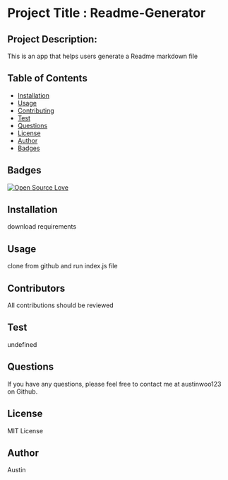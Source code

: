 # Project Title : Readme-Generator

  ## Project Description:
  This is an app that helps users generate a Readme markdown file

  ## Table of Contents
  * [Installation](#installation)
  * [Usage](#usage)
  * [Contributing](#contributing)
  * [Test](#test)
  * [Questions](#questions)
  * [License](#license)
  * [Author](#Author)
  * [Badges](#badges)
  
  ## Badges
  [![Open Source Love](https://badges.frapsoft.com/os/mit/mit.svg?v=102)](https://github.com/ellerbrock/open-source-badge/)
  
  ## Installation
  download requirements

  ## Usage
  clone from github and run index.js file

  ## Contributors
  All contributions should be reviewed

  ## Test
  undefined

  ## Questions
  If you have any questions, please feel free to contact me at austinwoo123 on Github.

  ## License
  MIT License
  

  ## Author
  Austin


